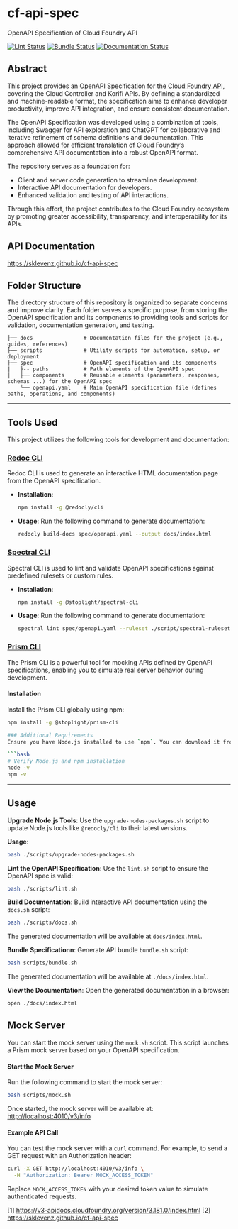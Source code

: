 # cf-api-spec

OpenAPI Specification of Cloud Foundry API

[![Lint Status](https://github.com/sklevenz/cf-api-spec/actions/workflows/lint.yaml/badge.svg)](https://github.com/sklevenz/cf-api-spec/actions)
[![Bundle Status](https://github.com/sklevenz/cf-api-spec/actions/workflows/bundle.yaml/badge.svg)](https://github.com/sklevenz/cf-api-spec/actions)
[![Documentation Status](https://github.com/sklevenz/cf-api-spec/actions/workflows/docs.yaml/badge.svg)](https://github.com/sklevenz/cf-api-spec/actions)

## Abstract

This project provides an OpenAPI Specification for the [Cloud Foundry API](https://v3-apidocs.cloudfoundry.org/version/3.181.0/index.html), covering the Cloud Controller and Korifi APIs. By defining a standardized and machine-readable format, the specification aims to enhance developer productivity, improve API integration, and ensure consistent documentation.

The OpenAPI Specification was developed using a combination of tools, including Swagger for API exploration and ChatGPT for collaborative and iterative refinement of schema definitions and documentation. This approach allowed for efficient translation of Cloud Foundry’s comprehensive API documentation into a robust OpenAPI format.

The repository serves as a foundation for:

* Client and server code generation to streamline development.
* Interactive API documentation for developers.
* Enhanced validation and testing of API interactions.

Through this effort, the project contributes to the Cloud Foundry ecosystem by promoting greater accessibility, transparency, and interoperability for its APIs.

## API Documentation

https://sklevenz.github.io/cf-api-spec

## Folder Structure

The directory structure of this repository is organized to separate concerns and improve clarity. Each folder serves a specific purpose, from storing the OpenAPI specification and its components to providing tools and scripts for validation, documentation generation, and testing.


```plaintext
├── docs                # Documentation files for the project (e.g., guides, references)
├── scripts             # Utility scripts for automation, setup, or deployment
├── spec                # OpenAPI specification and its components
|   ├-- paths           # Path elements of the OpenAPI spec
│   ├── components      # Reusable elements (parameters, responses, schemas ...) for the OpenAPI spec
    └── openapi.yaml    # Main OpenAPI specification file (defines paths, operations, and components)
```
---

## Tools Used

This project utilizes the following tools for development and documentation:

### [Redoc CLI](https://github.com/Redocly/redoc)

Redoc CLI is used to generate an interactive HTML documentation page from the OpenAPI specification.

- **Installation**:
  ```bash
  npm install -g @redocly/cli
  ```

- **Usage**:
  Run the following command to generate documentation:
  ```bash
  redocly build-docs spec/openapi.yaml --output docs/index.html
  ```

### [Spectral CLI](https://github.com/stoplightio/spectral)

Spectral CLI is used to lint and validate OpenAPI specifications against predefined rulesets or custom rules.

- **Installation**:
  ```bash
  npm install -g @stoplight/spectral-cli

- **Usage**:
  Run the following command to generate documentation:
  ```bash
  spectral lint spec/openapi.yaml --ruleset ./script/spectral-ruleset.yaml
  ```

### [Prism CLI](https://github.com/stoplightio/prism)

The Prism CLI is a powerful tool for mocking APIs defined by OpenAPI specifications, enabling you to simulate real server behavior during development.

#### **Installation**
Install the Prism CLI globally using npm:
```bash
npm install -g @stoplight/prism-cli

### Additional Requirements
Ensure you have Node.js installed to use `npm`. You can download it from the [official Node.js website](https://nodejs.org/).

```bash
# Verify Node.js and npm installation
node -v
npm -v
```

---

## Usage

**Upgrade Node.js Tools**:
   Use the `upgrade-nodes-packages.sh` script to update Node.js tools like `@redocly/cli` to their latest versions.

   **Usage**:
   ```bash
   bash ./scripts/upgrade-nodes-packages.sh
   ```

**Lint the OpenAPI Specification**:
   Use the `lint.sh` script to ensure the OpenAPI spec is valid:
   ```bash
   bash ./scripts/lint.sh
   ```

**Build Documentation**:
   Build interactive API documentation using the `docs.sh` script:
   ```bash
   bash ./scripts/docs.sh
   ```

   The generated documentation will be available at `docs/index.html`.

**Bundle Specificationn**:
   Generate API bundle `bundle.sh` script:
   ```bash
   bash scripts/bundle.sh
   ```

   The generated documentation will be available at `./docs/index.html`.

**View the Documentation**:
   Open the generated documentation in a browser:
   ```bash
   open ./docs/index.html
   ```

## Mock Server

You can start the mock server using the `mock.sh` script. This script launches a Prism mock server based on your OpenAPI specification.

#### **Start the Mock Server**
Run the following command to start the mock server:
```bash
bash scripts/mock.sh
```

Once started, the mock server will be available at:
[http://localhost:4010/v3/info](http://localhost:4010/v3/info)

#### **Example API Call**
You can test the mock server with a `curl` command. For example, to send a GET request with an Authorization header:

```bash
curl -X GET http://localhost:4010/v3/info \
  -H "Authorization: Bearer MOCK_ACCESS_TOKEN"
```

Replace `MOCK_ACCESS_TOKEN` with your desired token value to simulate authenticated requests.

[1] https://v3-apidocs.cloudfoundry.org/version/3.181.0/index.html
[2] https://sklevenz.github.io/cf-api-spec
